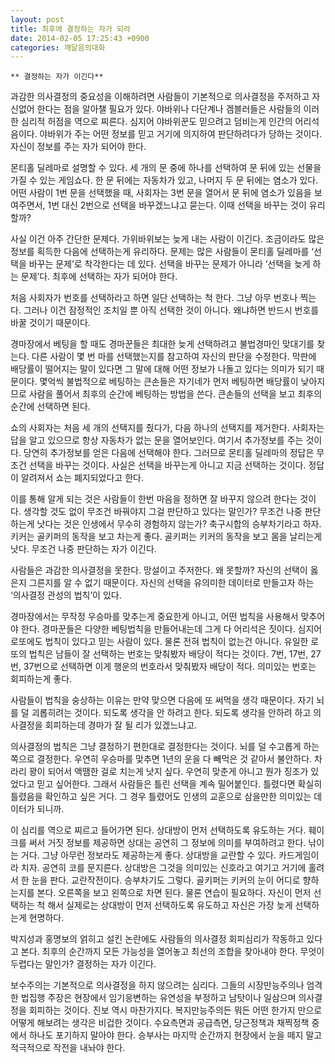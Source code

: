 ```yaml
---
layout: post
title: 최후에 결정하는 자가 되라
date: 2014-02-05 17:25:43 +0900
categories: 깨달음의대화
---
```

 
    ** 결정하는 자가 이긴다** 

  


과감한 의사결정의 중요성을 이해하려면 사람들이 기본적으로 의사결정을 주저하고 자신없어 한다는 점을 알아챌 필요가 있다. 야바위나 다단계나 겜블러들은 사람들의 이러한 심리적 허점을 역으로 찌른다. 심지어 야바위꾼도 믿으려고 덤비는게 인간의 어리석음이다. 야바위가 주는 어떤 정보를 믿고 거기에 의지하여 판단하려다가 당하는 것이다. 자신이 정보를 주는 자가 되어야 한다. 

  


몬티홀 딜레마로 설명할 수 있다. 세 개의 문 중에 하나를 선택하여 문 뒤에 있는 선물을 가질 수 있는 게임쇼다. 한 문 뒤에는 자동차가 있고, 나머지 두 문 뒤에는 염소가 있다. 어떤 사람이 1번 문을 선택했을 때, 사회자는 3번 문을 열어서 문 뒤에 염소가 있음을 보여주면서, 1번 대신 2번으로 선택을 바꾸겠느냐고 묻는다. 이때 선택을 바꾸는 것이 유리할까? 

  


사실 이건 아주 간단한 문제다. 가위바위보는 늦게 내는 사람이 이긴다. 조금이라도 많은 정보를 획득한 다음에 선택하는게 유리하다. 문제는 많은 사람들이 몬티홀 딜레마를 ‘선택을 바꾸는 문제’로 착각한다는 데 있다. 선택을 바꾸는 문제가 아니라 ‘선택을 늦게 하는 문제’다. 최후에 선택하는 자가 되어야 한다. 

  


처음 사회자가 번호를 선택하라고 하면 일단 선택하는 척 한다. 그냥 아무 번호나 찍는다. 그러나 이건 잠정적인 조치일 뿐 아직 선택한 것이 아니다. 왜냐하면 반드시 번호를 바꿀 것이기 때문이다. 

  


경마장에서 베팅을 할 때도 경마꾼들은 최대한 늦게 선택하려고 불법경마인 맞대기를 찾는다. 다른 사람이 몇 번 마를 선택했는지를 참고하여 자신의 판단을 수정한다. 막판에 배당률이 떨어지는 말이 있다면 그 말에 대해 어떤 정보가 나돌고 있다는 의미가 되기 때문이다. 몇억씩 불법적으로 베팅하는 큰손들은 자기네가 먼저 베팅하면 배당률이 낮아지므로 사람을 풀어서 최후의 순간에 베팅하는 방법을 쓴다. 큰손들의 선택을 보고 최후의 순간에 선택하면 된다. 

  


쇼의 사회자는 처음 세 개의 선택지를 줬다가, 다음 하나의 선택지를 제거한다. 사회자는 답을 알고 있으므로 항상 자동차가 없는 문을 열어보인다. 여기서 추가정보를 주는 것이다. 당연히 추가정보를 얻은 다음에 선택해야 한다. 그러므로 몬티홀 딜레마의 정답은 무조건 선택을 바꾸는 것이다. 사실은 선택을 바꾸는게 아니고 지금 선택하는 것이다. 정답이 알려져서 쇼는 폐지되었다고 한다. 

  


이를 통해 알게 되는 것은 사람들이 한번 마음을 정하면 잘 바꾸지 않으려 한다는 것이다. 생각할 것도 없이 무조건 바꿔야지 그걸 판단하고 있다는 말인가? 무조건 나중 판단하는게 낫다는 것은 인생에서 무수히 경험하지 않는가? 축구시합의 승부차기라고 하자. 키커는 골키퍼의 동작을 보고 차는게 좋다. 골키퍼는 키커의 동작을 보고 몸을 날리는게 낫다. 무조건 나중 판단하는 자가 이긴다. 

  


사람들은 과감한 의사결정을 못한다. 망설이고 주저한다. 왜 못할까? 자신의 선택이 옳은지 그른지를 알 수 없기 때문이다. 자신의 선택을 유의미한 데이터로 만들고자 하는 ‘의사결정 관성의 법칙’이 있다. 

  


경마장에서는 무작정 우승마를 맞추는게 중요한게 아니고, 어떤 법칙을 사용해서 맞추어야 한다. 경마꾼들은 다양한 베팅법칙을 만들어내는데 그게 다 어리석은 짓이다. 심지어 로또에도 법칙이 있다고 믿는 사람이 있다. 물론 전혀 법칙이 없는건 아니다. 유일한 로또의 법칙은 남들이 잘 선택하는 번호는 맞춰봤자 배당이 적다는 것이다. 7번, 17번, 27번, 37번으로 선택하면 이게 행운의 번호라서 맞춰봤자 배당이 적다. 의미있는 번호는 회피하는게 좋다. 

  


사람들이 법칙을 숭상하는 이유는 만약 맞으면 다음에 또 써먹을 생각 때문이다. 자기 뇌를 덜 괴롭히려는 것이다. 되도록 생각을 안 하려고 한다. 되도록 생각을 안하려 하고 의사결정을 회피하는데 경마가 잘 될 리가 있겠느냐고. 

  


의사결정의 법칙은 그냥 결정하기 편한대로 결정한다는 것이다. 뇌를 덜 수고롭게 하는 쪽으로 결정한다. 우연히 우승마를 맞추면 1년의 운을 다 빼먹은 것 같아서 불안하다. 차라리 꽝이 되어서 액땜한 걸로 치는게 낫지 싶다. 우연히 맞춘게 아니고 뭔가 징조가 있었다고 믿고 싶어한다. 그래서 사람들은 틀린 선택을 계속 밀어붙인다. 틀렸다면 확실히 틀렸음을 확인하고 싶은 거다. 그 경우 틀렸어도 인생의 교훈으로 삼을만한 의미있는 데이터가 되니까. 

  


이 심리를 역으로 찌르고 들어가면 된다. 상대방이 먼저 선택하도록 유도하는 거다. 훼이크를 써서 거짓 정보를 제공하면 상대는 공연히 그 정보에 의미를 부여하려고 한다. 낚이는 거다. 그냥 아무런 정보라도 제공하는게 좋다. 상대방을 교란할 수 있다. 카드게임이라 치자. 공연히 코를 문지른다. 상대방은 그것을 의미있는 신호라고 여기고 거기에 홀려서 한 눈을 판다. 교란작전이다. 승부차기도 그렇다. 골키퍼는 키커의 눈이 어디로 향하는지를 본다. 오른쪽을 보고 왼쪽으로 차면 된다. 물론 연습이 필요하다. 자신이 먼저 선택하는 척 해서 실제로는 상대방이 먼저 선택하도록 유도하고 자신은 가장 늦게 선택하는게 현명하다.



  


  


박지성과 홍명보의 얽히고 설킨 논란에도 사람들의 의사결정 회피심리가 작동하고 있다고 본다. 최후의 순간까지 모든 가능성을 열어놓고 최선의 조합을 찾아내야 한다. 무엇이 두렵다는 말인가? 결정하는 자가 이긴다.

  


보수주의는 기본적으로 의사결정을 하지 않으려는 심리다. 그들의 시장만능주의나 엄격한 법집행 주장은 현장에서 임기응변하는 유연성을 부정하고 남탓이나 일삼으며 의사결정을 회피하는 것이다. 진보 역시 마찬가지다. 복지만능주의든 뭐든 어떤 한가지 만으로 어떻게 해보려는 생각은 비겁한 것이다. 수요측면과 공급측면, 당근정책과 채찍정책 중에서 하나도 포기하지 말아야 한다. 승부사는 마지막 순간까지 현장에서 눈을 떼지 말고 적극적으로 작전을 내놔야 한다.